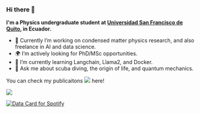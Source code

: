 ### Hi there 👋

**I'm a Physics undergraduate student at [Universidad San Francisco de Quito](https://www.usfq.edu.ec/en/undergraduate-programs/physics), in Ecuador.**

- :space_invader: Currently I’m working on condensed matter physics research, and also freelance in AI and data science.
- :earth_africa: I’m actively looking for PhD/MSc opportunities.
- 🌱 I’m currently learning Langchain, Llama2, and Docker.
- 💬 Ask me about scuba diving, the origin of life, and quantum mechanics.

You can check my publicaitons ![](https://orcid.org/0000-0002-6366-7596) here!
<!--
**jezur/jezur** is a ✨ _special_ ✨ repository because its `README.md` (this file) appears on your GitHub profile.

Here are some ideas to get you started:

- 🔭 I’m currently working on ...
- 🌱 I’m currently learning ...
- 👯 I’m looking to collaborate on ...
- 🤔 I’m looking for help with ...
- 💬 Ask me about ...
- 📫 How to reach me: ...
- 😄 Pronouns: ...
- ⚡ Fun fact: ...
-->

![](https://komarev.com/ghpvc/?username=jezur&abbreviated=true)

<a href="https://data-card-for-spotify.herokuapp.com/card?user_id=31h6fno4tiyvkgz755zsjwxryuyy">
  <img src="https://data-card-for-spotify.herokuapp.com/api/card?user_id=31h6fno4tiyvkgz755zsjwxryuyy&limit=3&hide_title=1" alt="Data Card for Spotify">
</a>
